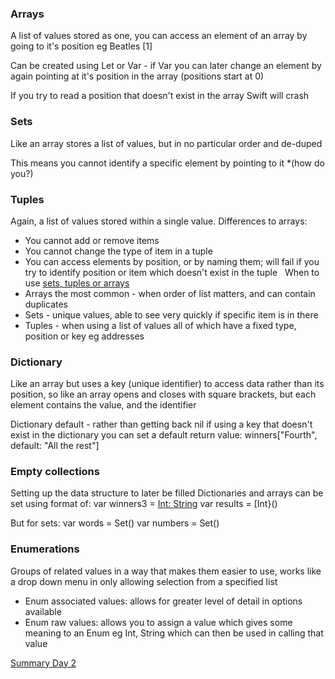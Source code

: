 ### Arrays
A list of values stored as one, you can access an element of an array by going to it's position eg Beatles [1]

Can be created using Let or Var - if Var you can later change an element by again pointing at it's position in the array (positions start at 0)

If you try to read a position that doesn't exist in the array Swift will crash

### Sets
Like an array stores a list of values, but in no particular order and de-duped

This means you cannot identify a specific element by pointing to it *(how do you?)

### Tuples
Again, a list of values stored within a single value. Differences to arrays:
- You cannot add or remove items
- You cannot change the type of item in a tuple 
- You can access elements by position, or by naming them; will fail if you try to identify position or item which doesn't exist in the tuple 
 
When to use [sets, tuples or arrays ](https://www.hackingwithswift.com/sixty/2/4/arrays-vs-sets-vs-tuples)
- Arrays the most common - when order of list matters, and can contain duplicates
- Sets - unique values, able to see very quickly if specific item is in there
- Tuples - when using a list of values all of which have a fixed type, position or key eg addresses

### Dictionary
Like an array but uses a key (unique identifier) to access data rather than its position, so like an array opens and closes with square brackets, but each element contains the value, and the identifier 

Dictionary default - rather than getting back nil if using a key that doesn't exist in the dictionary you can set a default return value:
	winners["Fourth", default: "All the rest"]

### Empty collections
Setting up the data structure to later be filled
Dictionaries and arrays can be set using format of:
	var winners3 = [Int: String]()
	var results = [Int}()

But for sets:
	var words = Set<String>()
	var numbers = Set<Int>()

### Enumerations
Groups of related values in a way that makes them easier to use, works like a drop down menu in only allowing selection from a specified list

- Enum associated values: allows for greater level of detail in options available
- Enum raw values: allows you to assign a value which gives some meaning to an Enum eg Int, String which can then be used in calling that value

[Summary Day 2](https://www.hackingwithswift.com/sixty/2/11/complex-types-summary)

